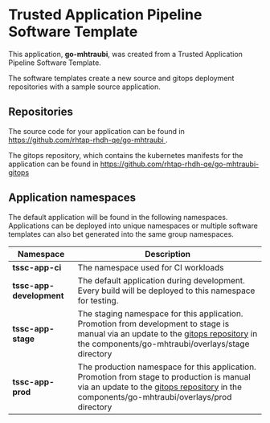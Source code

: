 # Trusted Application Pipeline Software Template

This application, **go-mhtraubi**, was created from a Trusted Application Pipeline Software Template.

The software templates create a new source and gitops deployment repositories with a sample source application. 

## Repositories

The source code for your application can be found in [https://github.com/rhtap-rhdh-qe/go-mhtraubi ](https://github.com/rhtap-rhdh-qe/go-mhtraubi ).
 
The gitops repository, which contains the kubernetes manifests for the application can be found in 
[https://github.com/rhtap-rhdh-qe/go-mhtraubi-gitops ](https://github.com/rhtap-rhdh-qe/go-mhtraubi-gitops ) 

## Application namespaces 

The default application will be found in the following namespaces. Applications can be deployed into unique namespaces or multiple software templates can also bet generated into the same group namespaces.  

|  Namespace   |  Description   |  
| -------- | -------- |
| **tssc-app-ci** | The namespace used for CI workloads |
| **tssc-app-development** | The default application during development. Every build will be deployed to this namespace for testing. |
| **tssc-app-stage** | The staging namespace for this application. Promotion from development to stage is manual via an update to the [gitops repository](https://github.com/rhtap-rhdh-qe/go-mhtraubi-gitops ) in the components/go-mhtraubi/overlays/stage directory |
| **tssc-app-prod** | The production namespace for this application. Promotion from stage to production is manual via an update to the [gitops repository](https://github.com/rhtap-rhdh-qe/go-mhtraubi-gitops ) in the components/go-mhtraubi/overlays/prod directory |